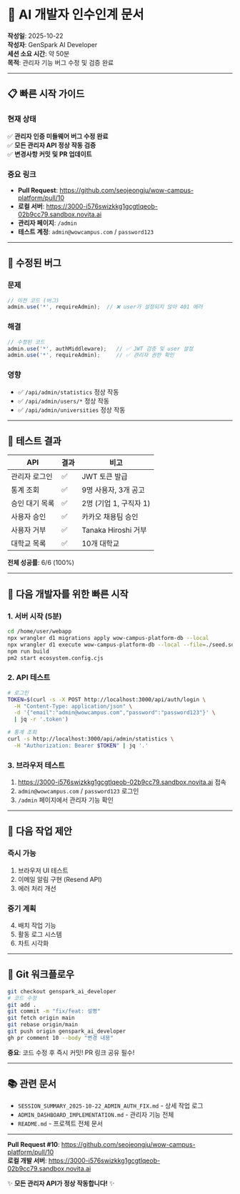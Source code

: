 # 🎯 AI 개발자 인수인계 문서

**작성일**: 2025-10-22  
**작성자**: GenSpark AI Developer  
**세션 소요 시간**: 약 50분  
**목적**: 관리자 기능 버그 수정 및 검증 완료

---

## 📋 빠른 시작 가이드

### 현재 상태
✅ **관리자 인증 미들웨어 버그 수정 완료**  
✅ **모든 관리자 API 정상 작동 검증**  
✅ **변경사항 커밋 및 PR 업데이트**

### 중요 링크
- **Pull Request**: https://github.com/seojeongju/wow-campus-platform/pull/10
- **로컬 서버**: https://3000-i576swizkkg1gcgtlqeob-02b9cc79.sandbox.novita.ai
- **관리자 페이지**: `/admin`
- **테스트 계정**: `admin@wowcampus.com` / `password123`

---

## 🐛 수정된 버그

### 문제
```typescript
// 이전 코드 (버그)
admin.use('*', requireAdmin);  // ❌ user가 설정되지 않아 401 에러
```

### 해결
```typescript
// 수정된 코드
admin.use('*', authMiddleware);   // ✅ JWT 검증 및 user 설정
admin.use('*', requireAdmin);     // ✅ 관리자 권한 확인
```

### 영향
- ✅ `/api/admin/statistics` 정상 작동
- ✅ `/api/admin/users/*` 정상 작동
- ✅ `/api/admin/universities` 정상 작동

---

## 🧪 테스트 결과

| API | 결과 | 비고 |
|-----|------|------|
| 관리자 로그인 | ✅ | JWT 토큰 발급 |
| 통계 조회 | ✅ | 9명 사용자, 3개 공고 |
| 승인 대기 목록 | ✅ | 2명 (기업 1, 구직자 1) |
| 사용자 승인 | ✅ | 카카오 채용팀 승인 |
| 사용자 거부 | ✅ | Tanaka Hiroshi 거부 |
| 대학교 목록 | ✅ | 10개 대학교 |

**전체 성공률**: 6/6 (100%)

---

## 🚀 다음 개발자를 위한 빠른 시작

### 1. 서버 시작 (5분)
```bash
cd /home/user/webapp
npx wrangler d1 migrations apply wow-campus-platform-db --local
npx wrangler d1 execute wow-campus-platform-db --local --file=./seed.sql
npm run build
pm2 start ecosystem.config.cjs
```

### 2. API 테스트
```bash
# 로그인
TOKEN=$(curl -s -X POST http://localhost:3000/api/auth/login \
  -H "Content-Type: application/json" \
  -d '{"email":"admin@wowcampus.com","password":"password123"}' \
  | jq -r '.token')

# 통계 조회
curl -s http://localhost:3000/api/admin/statistics \
  -H "Authorization: Bearer $TOKEN" | jq '.'
```

### 3. 브라우저 테스트
1. https://3000-i576swizkkg1gcgtlqeob-02b9cc79.sandbox.novita.ai 접속
2. `admin@wowcampus.com` / `password123` 로그인
3. `/admin` 페이지에서 관리자 기능 확인

---

## 📝 다음 작업 제안

### 즉시 가능
1. 브라우저 UI 테스트
2. 이메일 알림 구현 (Resend API)
3. 에러 처리 개선

### 중기 계획
4. 배치 작업 기능
5. 활동 로그 시스템
6. 차트 시각화

---

## 🔄 Git 워크플로우

```bash
git checkout genspark_ai_developer
# 코드 수정
git add .
git commit -m "fix/feat: 설명"
git fetch origin main
git rebase origin/main
git push origin genspark_ai_developer
gh pr comment 10 --body "변경 내용"
```

**중요**: 코드 수정 후 즉시 커밋! PR 링크 공유 필수!

---

## 📚 관련 문서
- `SESSION_SUMMARY_2025-10-22_ADMIN_AUTH_FIX.md` - 상세 작업 로그
- `ADMIN_DASHBOARD_IMPLEMENTATION.md` - 관리자 기능 전체
- `README.md` - 프로젝트 전체 문서

---

**Pull Request #10**: https://github.com/seojeongju/wow-campus-platform/pull/10  
**로컬 개발 서버**: https://3000-i576swizkkg1gcgtlqeob-02b9cc79.sandbox.novita.ai

✨ **모든 관리자 API가 정상 작동합니다!** ✨
